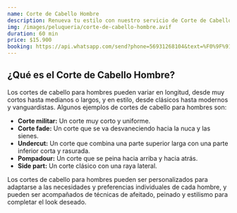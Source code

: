 ```yaml
---
name: Corte de Cabello Hombre
description: Renueva tu estilo con nuestro servicio de Corte de Cabello para Hombre. Ofrecemos cortes precisos y modernos, adaptados a tus preferencias y estilo, para un look pulido y profesional que destaca en cualquier ocasión.
img: /images/peluqueria/corte-de-cabello-hombre.avif
duration: 60 min
price: $15.900
booking: https://api.whatsapp.com/send?phone=56931268104&text=%F0%9F%91%8B%F0%9F%8F%BB%20%C2%A1Hola!%20Quisiera%20agendar%20una%20hora%20para%20el%20corte%20de%20cabello%20para%hombres.
---
```


## ¿Qué es el Corte de Cabello Hombre?

Los cortes de cabello para hombres pueden variar en longitud, desde muy cortos hasta medianos o largos, y en estilo, desde clásicos hasta modernos y vanguardistas. Algunos ejemplos de cortes de cabello para hombres son:

- **Corte militar:** Un corte muy corto y uniforme.
- **Corte fade:** Un corte que se va desvaneciendo hacia la nuca y las sienes.
- **Undercut:** Un corte que combina una parte superior larga con una parte inferior corta y rasurada.
- **Pompadour:** Un corte que se peina hacia arriba y hacia atrás.
- **Side part:** Un corte clásico con una raya lateral.

Los cortes de cabello para hombres pueden ser personalizados para adaptarse a las necesidades y preferencias individuales de cada hombre, y pueden ser acompañados de técnicas de afeitado, peinado y estilismo para completar el look deseado.
